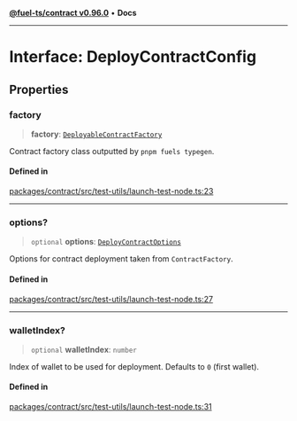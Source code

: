 [**@fuel-ts/contract v0.96.0**](../index.md) • **Docs**

***

# Interface: DeployContractConfig

## Properties

### factory

> **factory**: [`DeployableContractFactory`](DeployableContractFactory.md)

Contract factory class outputted by `pnpm fuels typegen`.

#### Defined in

[packages/contract/src/test-utils/launch-test-node.ts:23](https://github.com/FuelLabs/fuels-ts/blob/793ac1bcd1e3f1560372e455e3b77c2d623e78b6/packages/contract/src/test-utils/launch-test-node.ts#L23)

***

### options?

> `optional` **options**: [`DeployContractOptions`](./src-index.md#deploycontractoptions)

Options for contract deployment taken from `ContractFactory`.

#### Defined in

[packages/contract/src/test-utils/launch-test-node.ts:27](https://github.com/FuelLabs/fuels-ts/blob/793ac1bcd1e3f1560372e455e3b77c2d623e78b6/packages/contract/src/test-utils/launch-test-node.ts#L27)

***

### walletIndex?

> `optional` **walletIndex**: `number`

Index of wallet to be used for deployment. Defaults to `0` (first wallet).

#### Defined in

[packages/contract/src/test-utils/launch-test-node.ts:31](https://github.com/FuelLabs/fuels-ts/blob/793ac1bcd1e3f1560372e455e3b77c2d623e78b6/packages/contract/src/test-utils/launch-test-node.ts#L31)
